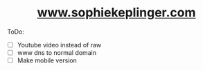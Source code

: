 # <div align="center">www.sophiekeplinger.com</div>


ToDo:
- [ ] Youtube video instead of raw
- [ ] www dns to normal domain
- [ ] Make mobile version
